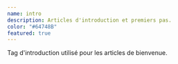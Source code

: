 ```yaml
---
name: intro
description: Articles d'introduction et premiers pas.
color: "#64748B"
featured: true
---
```


Tag d'introduction utilisé pour les articles de bienvenue.
